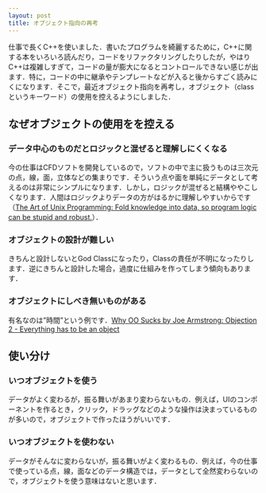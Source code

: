```yaml
---
layout: post
title: オブジェクト指向の再考
---
```

仕事で長くC++を使いました．書いたプログラムを綺麗するために，C++に関する本をいろいろ読んだり，コードをリファクタリングしたりしたが，やはりC++は複雑しすぎて，コードの量が膨大になるとコントロールできない感じが出ます．特に，コードの中に継承やテンプレートなどが入ると後からすごく読みにくになります．そこで，最近オブジェクト指向を再考し，オブジェクト（classというキーワード）の使用を控えるようにしました．

## なぜオブジェクトの使用をを控える
### データ中心のものだとロジックと混ぜると理解しにくくなる
今の仕事はCFDソフトを開発しているので，ソフトの中で主に扱うものは三次元の点，線，面，立体などの集まりです．そういう点や面を単純にデータとして考えるのは非常にシンプルになります．しかし，ロジックが混ぜると結構ややこしくなります．人間はロジックよりデータの方がはるかに理解しやすいからです（[The Art of Unix Programming: Fold knowledge into data, so program logic can be stupid and robust.](http://www.faqs.org/docs/artu/ch01s06.html#id2878263)）．

### オブジェクトの設計が難しい
きちんと設計しないとGod Classになったり，Classの責任が不明になったりします．逆にきちんと設計した場合，過度に仕組みを作ってしまう傾向もあります．

### オブジェクトにしべき無いものがある
有名なのは”時間”という例です．[Why OO Sucks by Joe Armstrong: Objection 2 - Everything has to be an object](http://harmful.cat-v.org/software/OO_programming/why_oo_sucks)

## 使い分け
### いつオブジェクトを使う
データがよく変わるが，振る舞いがあまり変わらないもの．例えば，UIのコンポーネントを作るとき，クリック，ドラッグなどのような操作は決まっているものが多いので，オブジェクトで作ったほうがいいです．

### いつオブジェクトを使わない
データがそんなに変わらないが，振る舞いがよく変わるもの．例えば，今の仕事で使っている点，線，面などのデータ構造では，データとして全然変わらないので，オブジェクトを使う意味はないと思います．

